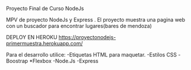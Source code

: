 Proyecto Final de Curso NodeJs

MPV de  proyecto NodeJs  y Express . El proyecto muestra una pagina web con un buscador para encontrar lugares(bares de mendoza)

DEPLOY EN HEROKU https://proyectonodejs-primermuestra.herokuapp.com/

Para el desarrollo utilice:
-Etiquetas HTML para maquetar.
-Estilos CSS
-Boostrap
*Flexbox
-Node.Js
-Express


